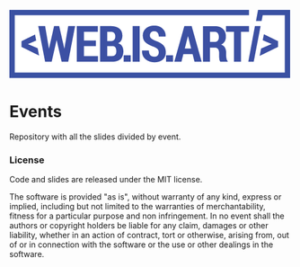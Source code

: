 [![web-is-art](https://raw.githubusercontent.com/webisart/graphics/master/Logo/LogoWebIsArt.png)](https://www.facebook.com/webisart.user.group/)  

# Events
Repository with all the slides divided by event.

### License
Code and slides are released under the MIT license.

The software is provided "as is", without warranty of any kind, express or implied, including but not limited to the warranties of merchantability, fitness for a particular purpose and non infringement. In no event shall the authors or copyright holders be liable for any claim, damages or other liability, whether in an action of contract, tort or otherwise, arising from, out of or in connection with the software or the use or other dealings in the software.
